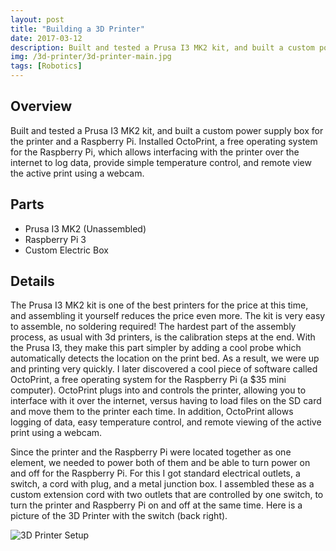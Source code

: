 ```yaml
---
layout: post
title: "Building a 3D Printer"
date: 2017-03-12
description: Built and tested a Prusa I3 MK2 kit, and built a custom power supply box for the printer and a Raspberry Pi. Installed OctoPrint, a free operating system for the Raspberry Pi, which allows interfacing with the printer over the internet to log  data, provide simple temperature control, and remote view the active print using a webcam.   
img: /3d-printer/3d-printer-main.jpg
tags: [Robotics]
---
```


## Overview
Built and tested a Prusa I3 MK2 kit, and built a custom power supply box for the printer and a Raspberry Pi. Installed OctoPrint, a free operating system for the Raspberry Pi, which allows interfacing with the printer over the internet to log  data, provide simple temperature control, and remote view the active print using a webcam.

## Parts
* Prusa I3 MK2 (Unassembled)
* Raspberry Pi 3 
* Custom Electric Box

## Details
The Prusa I3 MK2 kit is one of the best printers for the price at this time, and assembling it yourself reduces the price even more. The kit is very easy to assemble, no soldering required! The hardest part of the assembly process, as usual with 3d printers, is the calibration steps at the end. With the Prusa I3, they make this part simpler by adding a cool probe which automatically detects the location on the print bed. As a result, we were up and printing very quickly. I later discovered a cool piece of software called OctoPrint, a free operating system for the Raspberry Pi (a $35 mini computer). OctoPrint plugs into and controls the printer, allowing you to interface with it over the internet, versus having to load files on the SD card and move them to the printer each time. In addition, OctoPrint allows logging of data, easy temperature control, and remote viewing of the active print using a webcam. 

Since the printer and the Raspberry Pi were located together as one element, we needed to power both of them and be able to turn power on and off for the Raspberry Pi. For this I got standard electrical outlets, a switch, a cord with plug, and a metal junction box. I assembled these as a custom extension cord with two outlets that are controlled by one switch, to turn the printer and Raspberry Pi on and off at the same time.  Here is a picture of the 3D Printer with the switch (back right).

![3D Printer Setup](http://wbenb.github.io/assets/img/3d-printer/3DPrinterSwitch.jpg)
